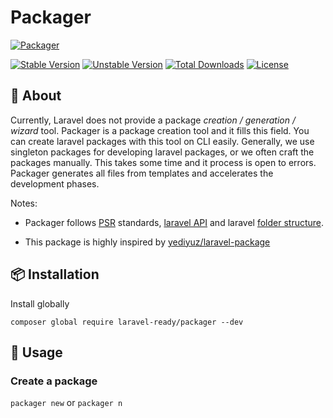 # Packager

[![Packager](https://preview.dragon-code.pro/laravel-ready/packager.svg?brand=composer)](https://github.com/laravel-readypackager)

[![Stable Version][badge_stable]][link_packagist]
[![Unstable Version][badge_unstable]][link_packagist]
[![Total Downloads][badge_downloads]][link_packagist]
[![License][badge_license]][link_license]

## 📂 About

Currently, Laravel does not provide a package *creation / generation / wizard* tool. Packager is a package creation tool and it fills this field. You can create laravel packages with this tool on CLI easily. Generally, we use singleton packages for developing laravel packages, or we often craft the packages manually. This takes some time and it process is open to errors. Packager generates all files from templates and accelerates the development phases.

Notes:

- Packager follows [PSR](https://www.php-fig.org/psr/) standards, [laravel API](https://laravel.com/api/9.x/) and laravel [folder structure](https://github.com/laravel/laravel).

- This package is highly inspired by [yediyuz/laravel-package](https://github.com/yediyuz/laravel-package)

## 📦 Installation

Install globally

`composer global require laravel-ready/packager --dev`

## 📝 Usage

### Create a package

`packager new` or `packager n`

[badge_downloads]:      https://img.shields.io/packagist/dt/laravel-ready/packager.svg?style=flat-square

[badge_license]:        https://img.shields.io/packagist/l/laravel-ready/packager.svg?style=flat-square

[badge_stable]:         https://img.shields.io/github/v/release/laravel-ready/packager?label=stable&style=flat-square

[badge_unstable]:       https://img.shields.io/badge/unstable-dev--main-orange?style=flat-square

[link_license]:         LICENSE

[link_packagist]:       https://packagist.org/packages/laravel-ready/packager
